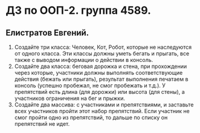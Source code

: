 # ДЗ по ООП-2. группа 4589. 
## Елистратов Евгений.
1. Создайте три класса: 
Человек, Кот, Робот, которые не наследуются от одного класса. 
Эти классы должны уметь бегать и прыгать, все также с выводом 
информации о действии в консоль.
2. Создайте два класса: беговая дорожка и стена, при прохождении через которые, участники
   должны выполнять соответствующие действия (бежать или прыгать), результат выполнения
   печатаем в консоль (успешно пробежал, не смог пробежать и т.д.). У препятствий есть длина
   (для дорожки) или высота (для стены), а участников ограничения на бег и прыжки.
3. Создайте два массива: с участниками и препятствиями, и заставьте всех участников пройти
   этот набор препятствий. Если участник не смог пройти одно из препятствий, то дальше по
   списку он препятствий не идет.